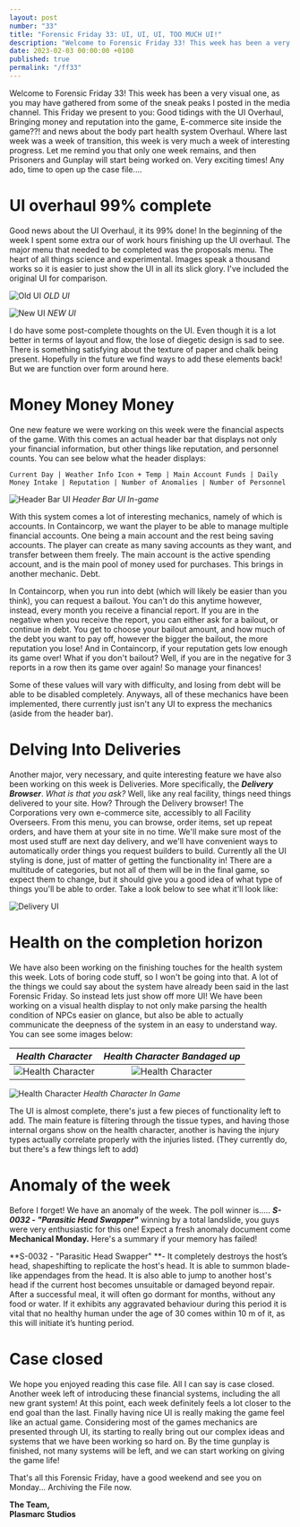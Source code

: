```yaml
---
layout: post
number: "33"
title: "Forensic Friday 33: UI, UI, UI, TOO MUCH UI!"
description: "Welcome to Forensic Friday 33! This week has been a very visual one, as you may have gathered from some of the sneak peaks I posted in the media channel. This Friday we present to you: Good tidings with the UI Overhaul, Bringing money and reputation into the game, E-commerce site inside the game??! and news about the body part health system Overhaul. Where last week was a week of transition, this week is very much a week of interesting progress. Let me remind you that only one week remains, and then Prisoners and Gunplay will start being worked on. Very exciting times! Any ado, time to open up the case file...."
date: 2023-02-03 00:00:00 +0100
published: true
permalink: "/ff33"
---
```


Welcome to Forensic Friday 33! This week has been a very visual one, as you may have gathered from some of the sneak peaks I posted in the media channel. This Friday we present to you: Good tidings with the UI Overhaul, Bringing money and reputation into the game, E-commerce site inside the game??! and news about the body part health system Overhaul. Where last week was a week of transition, this week is very much a week of interesting progress. Let me remind you that only one week remains, and then Prisoners and Gunplay will start being worked on. Very exciting times! Any ado, time to open up the case file....

# UI overhaul 99% complete
Good news about the UI Overhaul, it its 99% done! In the beginning of the week I spent some extra our of work hours finishing up the UI overhaul. The major menu that needed to be completed was the proposals menu. The heart of all things science and experimental. Images speak a thousand works so it is easier to just show the UI in all its slick glory. I've included the original UI for comparison.

![Old UI](./forensic-friday-media/ff33/old-ui.png)
*OLD UI*

![New UI](./forensic-friday-media/ff33/new-ui.png)
*NEW UI*

I do have some post-complete thoughts on the UI. Even though it is a lot better in terms of layout and flow, the lose of diegetic design is sad to see. There is something satisfying about the texture of paper and chalk being present. Hopefully in the future we find ways to add these elements back! But we are function over form around here.

# Money Money Money

One new feature we were working on this week were the financial aspects of the game. With this comes an actual header bar that displays not only your financial information, but other things like reputation, and personnel counts. You can see below what the header displays: 

`Current Day | Weather Info Icon + Temp | Main Account Funds | Daily Money Intake | Reputation | Number of Anomalies | Number of Personnel`

![Header Bar UI](./forensic-friday-media/ff33/header.png)
*Header Bar UI In-game*

With this system comes a lot of interesting mechanics, namely of which is accounts. In Containcorp, we want the player to be able to manage multiple financial accounts. One being a main account and the rest being saving accounts. The player can create as many saving accounts as they want, and transfer between them freely. The main account is the active spending account, and is the main pool of money used for purchases. This brings in another mechanic. Debt.

In Containcorp, when you run into debt (which will likely be easier than you think), you can request a bailout. You can't do this anytime however, instead, every month you receive a financial report. If you are in the negative when you receive the report, you can either ask for a bailout, or continue in debt. You get to choose your bailout amount, and how much of the debt you want to pay off, however the bigger the bailout, the more reputation you lose! And in Containcorp, if your reputation gets low enough its game over! What if you don't bailout? Well, if you are in the negative for 3 reports in a row then its game over again! So manage your finances!

Some of these values will vary with difficulty, and losing from debt will be able to be disabled completely. Anyways, all of these mechanics have been implemented, there currently just isn't any UI to express the mechanics (aside from the header bar).

# Delving Into Deliveries

Another major, very necessary, and quite interesting feature we have also been working on this week is Deliveries. More specifically, the ***Delivery Browser***. *What is that you ask?* Well, like any real facility, things need things delivered to your site. How? Through the Delivery browser! The Corporations very own e-commerce site, accessibly to all Facility Overseers. From this menu, you can browse, order items, set up repeat orders, and have them at your site in no time. We'll make sure most of the most used stuff are next day delivery, and we'll have convenient ways to automatically order things you request builders to build. Currently all the UI styling is done, just of matter of getting the functionality in!  There are a multitude of categories, but not all of them will be in the final game, so expect them to change, but it should give you a good idea of what type of things you'll be able to order. Take a look below to see what it'll look like:

![Delivery UI](./forensic-friday-media/ff33/delivery-ui.png)

# Health on the completion horizon

We have also been working on the finishing touches for the health system this week. Lots of boring code stuff, so I won't be going into that. A lot of the things we could say about the system have already been said in the last Forensic Friday. So instead lets just show off more UI! We have been working on a visual health display to not only make parsing the health condition of NPCs easier on glance, but also be able to actually communicate the deepness of the system in an easy to understand way. You can see some images below:

*Health Character*             |  *Health Character Bandaged up*
:-------------------------:|:-------------------------:
![Health Character](./forensic-friday-media/ff33/health-character.png)  |  ![Health Character](./forensic-friday-media/ff33/health-character-bandaged.png)

![Health Character](./forensic-friday-media/ff33/health-character-ingame.png)
*Health Character In Game*

The UI is almost complete, there's just a few pieces of functionality left to add. The main feature is filtering through the tissue types, and having those internal organs show on the health character, another is having the injury types actually correlate properly with the injuries listed. (They currently do, but there's a few things left to add)

# Anomaly of the week

Before I forget! We have an anomaly of the week. The poll winner is..... ***S-0032 - "Parasitic Head Swapper"*** winning by a total landslide, you guys were very enthusiastic for this one! Expect a fresh anomaly document come **Mechanical Monday.** Here's a summary if your memory has failed!

**S-0032 - "Parasitic Head Swapper" **-  It completely destroys the host’s head, shapeshifting to replicate the host's head. It is able to summon blade-like appendages from the head. It is also able to jump to another host's head if the current host becomes unsuitable or damaged beyond repair. After a successful meal, it will often go dormant for months, without any food or water.  If it exhibits any aggravated behaviour during this period it is vital that no healthy human under the age of 30 comes within 10 m of it, as this will initiate it’s hunting period.

# Case closed

We hope you enjoyed reading this case file. All I can say is case closed. Another week left of introducing these financial systems, including the all new grant system! At this point, each week definitely feels a lot closer to the end goal than the last. Finally having nice UI is really making the game feel like an actual game. Considering most of the games mechanics are presented through UI, its starting to really bring out our complex ideas and systems that we have been working so hard on. By the time gunplay is finished, not many systems will be left, and we can start working on giving the game life!

That's all this Forensic Friday, have a good weekend and see you on Monday...
Archiving the File now.

**The Team,**\
**Plasmarc Studios**
